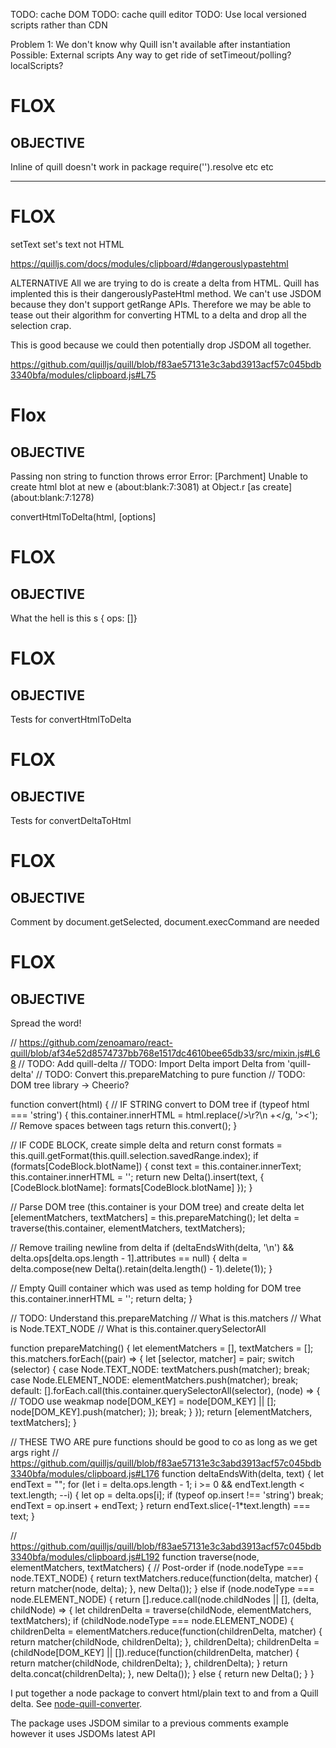 TODO: cache DOM
TODO: cache quill editor
TODO: Use local versioned scripts rather than CDN

Problem 1: We don't know why Quill isn't available after instantiation
  Possible: External scripts
  Any way to get ride of setTimeout/polling?
  localScripts?

# FLOX
## OBJECTIVE
Inline of quill doesn't work in package
require('').resolve etc etc

---

# FLOX
setText set's text not HTML

https://quilljs.com/docs/modules/clipboard/#dangerouslypastehtml



ALTERNATIVE
All we are trying to do is create a delta from HTML.
Quill has implented this is their dangerouslyPasteHtml method.
We can't use JSDOM because they don't support getRange APIs.
Therefore we may be able to tease out their algorithm for converting HTML to a delta
and drop all the selection crap.

This is good because we could then potentially drop JSDOM all together.

https://github.com/quilljs/quill/blob/f83ae57131e3c3abd3913acf57c045bdb3340bfa/modules/clipboard.js#L75


# Flox
## OBJECTIVE
Passing non string to function throws error
Error: [Parchment] Unable to create html blot
    at new e (about:blank:7:3081)
    at Object.r [as create] (about:blank:7:1278)

convertHtmlToDelta(html, [options]





# FLOX
## OBJECTIVE
What the hell is this s { ops: []}

# FLOX
## OBJECTIVE
Tests for convertHtmlToDelta

# FLOX
## OBJECTIVE
Tests for convertDeltaToHtml

# FLOX
## OBJECTIVE
Comment by document.getSelected, document.execCommand are needed

# FLOX
## OBJECTIVE
Spread the word!





//  https://github.com/zenoamaro/react-quill/blob/af34e52d8574737bb768e1517dc4610bee65db33/src/mixin.js#L68
// TODO: Add quill-delta
// TODO: Import Delta import Delta from 'quill-delta'
// TODO: Convert this.prepareMatching to pure function
// TODO: DOM tree library -> Cheerio?



function convert(html) {
  // IF STRING convert to DOM tree
  if (typeof html === 'string') {
    this.container.innerHTML = html.replace(/\>\r?\n +\</g, '><'); // Remove spaces between tags
    return this.convert();
  }


  // IF CODE BLOCK, create simple delta and return
  const formats = this.quill.getFormat(this.quill.selection.savedRange.index);
  if (formats[CodeBlock.blotName]) {
    const text = this.container.innerText;
    this.container.innerHTML = '';
    return new Delta().insert(text, { [CodeBlock.blotName]: formats[CodeBlock.blotName] });
  }

  // Parse DOM tree (this.container is your DOM tree) and create delta
  let [elementMatchers, textMatchers] = this.prepareMatching();
  let delta = traverse(this.container, elementMatchers, textMatchers);


  // Remove trailing newline from delta
  if (deltaEndsWith(delta, '\n') && delta.ops[delta.ops.length - 1].attributes == null) {
    delta = delta.compose(new Delta().retain(delta.length() - 1).delete(1));
  }

  // Empty Quill container which was used as temp holding for DOM tree
  this.container.innerHTML = '';
  return delta;
}


// TODO: Understand this.prepareMatching
// What is this.matchers
// What is Node.TEXT_NODE
// What is this.container.querySelectorAll

function prepareMatching() {
  let elementMatchers = [], textMatchers = [];
  this.matchers.forEach((pair) => {
    let [selector, matcher] = pair;
    switch (selector) {
      case Node.TEXT_NODE:
        textMatchers.push(matcher);
        break;
      case Node.ELEMENT_NODE:
        elementMatchers.push(matcher);
        break;
      default:
        [].forEach.call(this.container.querySelectorAll(selector), (node) => {
          // TODO use weakmap
          node[DOM_KEY] = node[DOM_KEY] || [];
          node[DOM_KEY].push(matcher);
        });
        break;
    }
  });
  return [elementMatchers, textMatchers];
}

// THESE TWO ARE pure functions should be good to co as long as we get args right
// https://github.com/quilljs/quill/blob/f83ae57131e3c3abd3913acf57c045bdb3340bfa/modules/clipboard.js#L176
function deltaEndsWith(delta, text) {
  let endText = "";
  for (let i = delta.ops.length - 1; i >= 0 && endText.length < text.length; --i) {
    let op  = delta.ops[i];
    if (typeof op.insert !== 'string') break;
    endText = op.insert + endText;
  }
  return endText.slice(-1*text.length) === text;
}

// https://github.com/quilljs/quill/blob/f83ae57131e3c3abd3913acf57c045bdb3340bfa/modules/clipboard.js#L192
function traverse(node, elementMatchers, textMatchers) {  // Post-order
  if (node.nodeType === node.TEXT_NODE) {
    return textMatchers.reduce(function(delta, matcher) {
      return matcher(node, delta);
    }, new Delta());
  } else if (node.nodeType === node.ELEMENT_NODE) {
    return [].reduce.call(node.childNodes || [], (delta, childNode) => {
      let childrenDelta = traverse(childNode, elementMatchers, textMatchers);
      if (childNode.nodeType === node.ELEMENT_NODE) {
        childrenDelta = elementMatchers.reduce(function(childrenDelta, matcher) {
          return matcher(childNode, childrenDelta);
        }, childrenDelta);
        childrenDelta = (childNode[DOM_KEY] || []).reduce(function(childrenDelta, matcher) {
          return matcher(childNode, childrenDelta);
        }, childrenDelta);
      }
      return delta.concat(childrenDelta);
    }, new Delta());
  } else {
    return new Delta();
  }
}

I put together a node package to convert html/plain text to and from a Quill delta.
See [node-quill-converter](https://www.npmjs.com/package/node-quill-converter).

The package uses JSDOM similar to a previous comments example however it uses JSDOMs latest API




